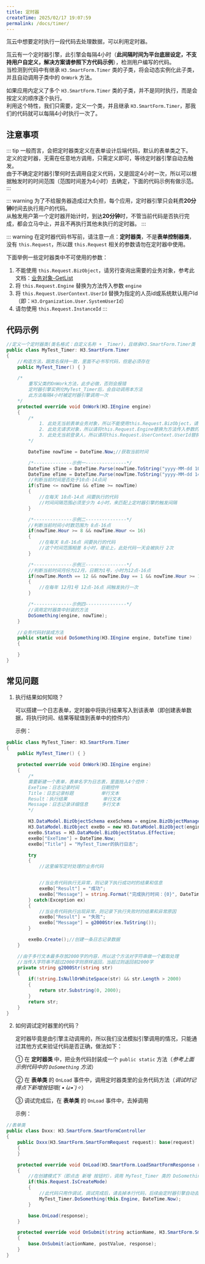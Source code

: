 ```yaml
---
title: 定时器
createTime: 2025/02/17 19:07:59
permalink: /docs/timer/
---
```


氚云中想要定时执行一段代码去处理数据，可以利用定时器。

氚云有一个定时器引擎，此引擎会每隔4小时（**此间隔时间为平台底层设定，不支持用户自定义，解决方案请参照下方代码示例**），检测用户编写的代码。  
当检测到代码中有继承 ```H3.SmartForm.Timer``` 类的子类，将会动态实例化此子类，并且自动调用子类中的 ```OnWork``` 方法。

如果应用内定义了多个 ```H3.SmartForm.Timer``` 类的子类，并不是同时执行，而是会按定义的顺序逐个执行。  
利用这个特性，我们只需要，定义一个类，并且继承 ```H3.SmartForm.Timer```，那我们的代码就可以每隔4小时执行一次了。


## 注意事项

::: tip
一般而言，会把定时器类定义在表单设计后端代码，默认的表单类之下。  
定义的定时器，无需在任意地方调用，只需定义即可，等待定时器引擎自动去触发。  
由于不确定定时器引擎何时去调用自定义代码，又是固定4小时一次，所以可以根据触发时的时间范围（范围时间差为4小时）去确定，下面的代码示例有做示范。
:::

::: warning
为了不给服务器造成过大负担，每个应用，定时器引擎只会耗费**20分钟**时间去执行用户的代码。  
从触发用户第一个定时器开始计时，到达**20分钟**时，不管当前代码是否执行完成，都会立马中止，并且不再执行其他未执行的定时器。
:::

::: warning
在定时器代码书写前，请注意一点：**定时器类**，不是**表单控制器类**，没有 ```this.Request```，所以跟 ```this.Request``` 相关的参数请勿在定时器中使用。

下面举例一些定时器类中不可使用的参数：
1. 不能使用 ```this.Request.BizObject```，请另行查询出需要的业务对象，参考此文档：[业务对象-GetList](/docs/biz-object/#静态方法-getlist)
2. 将 ```this.Request.Engine``` 替换为方法传入参数 ```engine```
3. 将 ```this.Request.UserContext.UserId``` 替换为指定的人员id或系统默认用户Id（即：```H3.Organization.User.SystemUserId```）
4. 请勿使用 ```this.Request.InstanceId```
:::


## 代码示例

``` cs
//定义一个定时器类(类名格式：自定义名称 + _Timer)，且继承H3.SmartForm.Timer类
public class MyTest_Timer: H3.SmartForm.Timer
{
    //构造方法，跟类名保持一致，里面不必书写代码，但是必须存在
    public MyTest_Timer() { }

    /*
        重写父类的OnWork方法，此步必做，否则会报错
        定时器引擎实例化MyTest_Timer后，会自动调用本方法
        此方法每隔4小时被定时器引擎调用一次
    */
    protected override void OnWork(H3.IEngine engine)
    {
        /*
            1. 此处无当前表单业务对象，所以不能使用this.Request.BizObject，请另行查询出需要的业务对象
            2. 此处无请求对象，所以请将this.Request.Engine替换为方法传入参数的engine
            3. 此处无当前登录人，所以请将this.Request.UserContext.UserId替换为指定的人员id或系统默认用户Id（即：H3.Organization.User.SystemUserId）
        */

        DateTime nowTime = DateTime.Now;//获取当前时间

        /*--------------示例一---------------*/
        DateTime sTime = DateTime.Parse(nowTime.ToString("yyyy-MM-dd 10:00:00"));//获取今天的10点
        DateTime eTime = DateTime.Parse(nowTime.ToString("yyyy-MM-dd 14:00:00"));//获取今天的14点
        //判断当前时间是否处于10点-14点间
        if(sTime <= nowTime && eTime >= nowTime)
        {
            //在每天 10点-14点 间要执行的代码
            //时间间隔范围必须至少为 4小时，来匹配上定时器引擎的触发间隔
        }

        /*--------------示例二---------------*/
        //判断当前时间小时数范围为 8点-16点
        if(nowTime.Hour >= 8 && nowTime.Hour <= 16)
        {
            //在每天 8点-16点 间要执行的代码
            //这个时间范围相差 8小时，理论上，此处代码一天会被执行 2次
        }

        /*--------------示例三---------------*/
        //判断当前时间月份为12月，日期为1号，小时为12点-16点
        if(nowTime.Month == 12 && nowTime.Day == 1 && nowTime.Hour >= 12 && nowTime.Hour <= 16)
        {
            //在每年 12月1号 12点-16点 间触发执行一次
        }

        /*--------------示例四---------------*/
        //调用定时器类中封装的方法
        DoSomething(engine, nowTime);
    }

    //业务代码封装成方法
    public static void DoSomething(H3.IEngine engine, DateTime time)
    {

    }
}
```


## 常见问题

1. 执行结果如何知晓？

    可以搭建一个日志表单，定时器中将执行结果写入到该表单（即创建表单数据，将执行时间、结果等赋值到表单中的控件内）

    示例：

``` cs
public class MyTest_Timer: H3.SmartForm.Timer
{
    public MyTest_Timer() { }

    protected override void OnWork(H3.IEngine engine)
    {
        /*
        需要新建一个表单，表单名字为日志表，里面拖入4个控件：
        ExeTime：日志记录时间        日期控件
        Title：日志记录标题          单行文本
        Result：执行结果             单行文本
        Message：日志记录详细信息     多行文本
        */

        H3.DataModel.BizObjectSchema exeSchema = engine.BizObjectManager.GetPublishedSchema("日志表单编码");
        H3.DataModel.BizObject exeBo = new H3.DataModel.BizObject(engine, exeSchema, H3.Organization.User.SystemUserId);
        exeBo.Status = H3.DataModel.BizObjectStatus.Effective;
        exeBo["ExeTime"] = DateTime.Now;
        exeBo["Title"] = "MyTest_Timer的执行日志";

        try 
        {
            //这里编写定时处理的业务代码


            //当业务代码执行无异常，则记录下执行成功时的结果和信息
            exeBo["Result"] = "成功";
            exeBo["Message"] = string.Format("完成执行时间：{0}", DateTime.Now.ToString("yyyy-MM-dd HH:mm:ss.fff"));
        } catch(Exception ex) 
        {
            //当业务代码执行出现异常，则记录下执行失败时的结果和异常原因
            exeBo["Result"] = "失败";
            exeBo["Message"] = g2000Str(ex.ToString());
        }

        exeBo.Create();//创建一条日志记录数据
    }

    //由于多行文本最多存放2000字的内容，所以这个方法对字符串做一个截取处理
    //当传入字符串不超过2000字则原样返回，当超过则返回前2000字
    private string g2000Str(string str)
    {
        if(!string.IsNullOrWhiteSpace(str) && str.Length > 2000)
        {
            return str.Substring(0, 2000);
        }
        return str;
    }
}
```

2. 如何调试定时器里的代码？
   
    定时器毕竟是由引擎主动调用的，所以我们没法模拟引擎调用的情况，只能通过其他方式来验证代码是否正确，做法如下：

    ① 在 **定时器类** 中，把业务代码封装成一个 ```public static``` 方法（*参考上面示例代码中的 ```DoSomething``` 方法*）

    ② 在 **表单类** 的 ```OnLoad``` 事件中，调用定时器类里的业务代码方法（*调试时记得点下新增按钮哦( • ̀ω•́ )✧*）

    ③ 调试完成后，在 **表单类** 的 ```OnLoad``` 事件中，去掉调用

    示例：

``` cs
//表单类
public class Dxxx: H3.SmartForm.SmartFormController
{
    public Dxxx(H3.SmartForm.SmartFormRequest request): base(request)
    {
    }

    protected override void OnLoad(H3.SmartForm.LoadSmartFormResponse response)
    {
        //在创建模式下（即点击 新增 按钮时），调用 MyTest_Timer 类的 DoSomething 方法
        if(this.Request.IsCreateMode) 
        {
            //此代码只用作调试，调试完成后，请去掉本行代码，后续由定时器引擎自动去触发代码即可
            MyTest_Timer.DoSomething(this.Engine, DateTime.Now);
        }

        base.OnLoad(response);
    }

    protected override void OnSubmit(string actionName, H3.SmartForm.SmartFormPostValue postValue, H3.SmartForm.SubmitSmartFormResponse response)
    {
        base.OnSubmit(actionName, postValue, response);
    }
}
```
